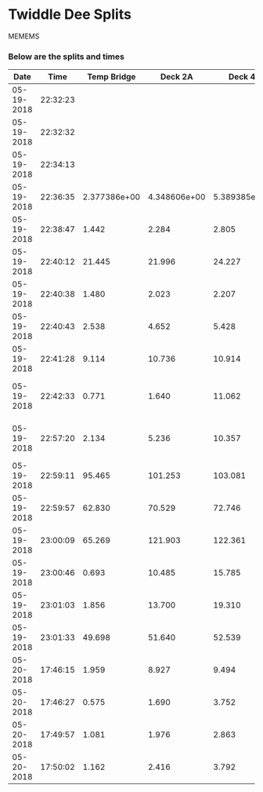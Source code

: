 # Twiddle Dee Splits 

MEMEMS

### Below are the splits and times

|Date|Time|Temp Bridge|Deck 2A|Deck 4|Total Time|Notes|
|---|---|---|---|---|---|---|
| 05-19-2018 | 22:32:23 |  |  |  |  |  |
| 05-19-2018 | 22:32:32 |  |  |  |  |  |
| 05-19-2018 | 22:34:13 |  |  |  |  |  |
| 05-19-2018 | 22:36:35 | 2.377386e+00 | 4.348606e+00 | 5.389385e+00 | 8.761805e+00 |  |
| 05-19-2018 | 22:38:47 | 1.442 | 2.284 | 2.805 | 3.975 |  |
| 05-19-2018 | 22:40:12 | 21.445 | 21.996 | 24.227 | 25.544 |  |
| 05-19-2018 | 22:40:38 | 1.480 | 2.023 | 2.207 | 2.763 |  |
| 05-19-2018 | 22:40:43 | 2.538 | 4.652 | 5.428 | 6.197 |  |
| 05-19-2018 | 22:41:28 | 9.114 | 10.736 | 10.914 | 11.077 | Can I write notes!  DROOOOOP |
| 05-19-2018 | 22:42:33 | 0.771 | 1.640 | 11.062 | 17.518 | ooops, gottta clear this out, but no tyet |
| 05-19-2018 | 22:57:20 | 2.134 | 5.236 | 10.357 | 12.510 | ooops, gottta clear this out, but no tyet |  
| 05-19-2018 | 22:59:11 | 95.465 | 101.253 | 103.081 | 104.981 |  |
| 05-19-2018 | 22:59:57 | 62.830 | 70.529 | 72.746 | 74.049 |  |
| 05-19-2018 | 23:00:09 | 65.269 | 121.903 | 122.361 | 122.571 |  |
| 05-19-2018 | 23:00:46 | 0.693 | 10.485 | 15.785 | 19.149 |  |
| 05-19-2018 | 23:01:03 | 1.856 | 13.700 | 19.310 | 21.802 |  |
| 05-19-2018 | 23:01:33 | 49.698 | 51.640 | 52.539 | 54.386 |  |
| 05-20-2018 | 17:46:15 | 1.959 | 8.927 | 9.494 | 10.124 |  |
| 05-20-2018 | 17:46:27 | 0.575 | 1.690 | 3.752 | 3.904 |  |
| 05-20-2018 | 17:49:57 | 1.081 | 1.976 | 2.863 | 3.636 |  |
| 05-20-2018 | 17:50:02 | 1.162 | 2.416 | 3.792 | 7.966 |  |